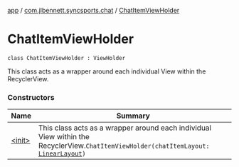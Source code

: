 [app](../../index.md) / [com.jlbennett.syncsports.chat](../index.md) / [ChatItemViewHolder](./index.md)

# ChatItemViewHolder

`class ChatItemViewHolder : ViewHolder`

This class acts as a wrapper around each individual View within the RecyclerView.

### Constructors

| Name | Summary |
|---|---|
| [&lt;init&gt;](-init-.md) | This class acts as a wrapper around each individual View within the RecyclerView.`ChatItemViewHolder(chatItemLayout: `[`LinearLayout`](https://developer.android.com/reference/android/widget/LinearLayout.html)`)` |
